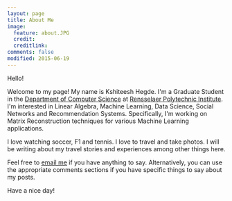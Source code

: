 ```yaml
---
layout: page
title: About Me
image:
  feature: about.JPG
  credit: 
  creditlink: 
comments: false
modified: 2015-06-19
---
```


Hello!  

Welcome to my page! My name is Kshiteesh Hegde. I'm a Graduate Student in the [Department of Computer Science](https://cs.rpi.edu/) at [Rensselaer Polytechnic Institute](https://www.rpi.edu/). I'm interested in Linear Algebra, Machine Learning, Data Science, Social Networks and Recommendation Systems. Specifically, I'm working on Matrix Reconstruction techniques for various Machine Learning applications.  

I love watching soccer, F1 and tennis. I love to travel and take photos. I will be writing about my travel stories and experiences among other things here.

Feel free to [email me](mailto:kshiteesh@hegde.me) if you have anything to say. Alternatively, you can use the appropriate comments sections if you have specific things to say about my posts.

Have a nice day!